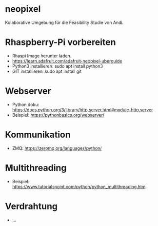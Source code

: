 # neopixel
Kolaborative Umgebung für die Feasibility Studie von Andi.

# Rhaspberry-Pi vorbereiten
* Rhaspi Image herunter laden.
* https://learn.adafruit.com/adafruit-neopixel-uberguide
* Python3 installieren: sudo apt install python3
* GIT installieren: sudo apt install git

# Webserver
* Python doku: https://docs.python.org/3/library/http.server.html#module-http.server
* Beispiel: https://pythonbasics.org/webserver/

# Kommunikation
* ZMQ: https://zeromq.org/languages/python/

# Multithreading
* Beispiel: https://www.tutorialspoint.com/python/python_multithreading.htm

# Verdrahtung
* ...
